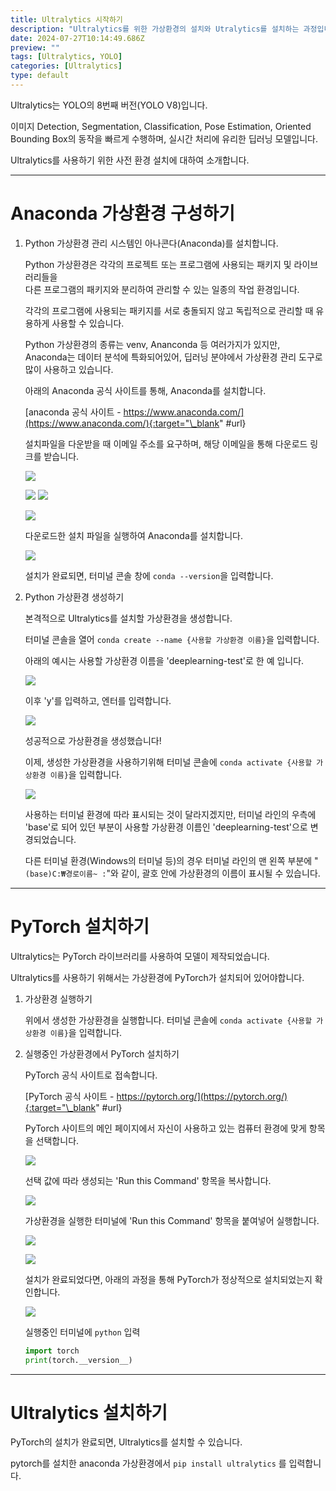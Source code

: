 ```yaml
---
title: Ultralytics 시작하기
description: "Ultralytics를 위한 가상환경의 설치와 Utralytics를 설치하는 과정입니다."
date: 2024-07-27T10:14:49.686Z
preview: ""
tags: [Ultralytics, YOLO]
categories: [Ultralytics]
type: default
---
```


<div class='abstract'>
<p>Ultralytics는 YOLO의 8번째 버전(YOLO V8)입니다.</p>
<p>
    이미지 Detection, Segmentation, Classification, Pose Estimation, Oriented Bounding Box의 동작을 빠르게 수행하며, 실시간 처리에 유리한 딥러닝 모델입니다.
</p>
<p>Ultralytics를 사용하기 위한 사전 환경 설치에 대하여 소개합니다.</p></div>

---

# Anaconda 가상환경 구성하기

1.  Python 가상환경 관리 시스템인 아나콘다(Anaconda)를 설치합니다.

    Python 가상환경은 각각의 프로젝트 또는 프로그램에 사용되는 패키지 및 라이브러리들을
    <br/>다른 프로그램의 패키지와 분리하여 관리할 수 있는 일종의 작업 환경입니다.

    각각의 프로그램에 사용되는 패키지를 서로 충돌되지 않고 독립적으로 관리할 때 유용하게 사용할 수 있습니다.

    <p>Python 가상환경의 종류는 venv, Ananconda 등 여러가지가 있지만, <br/>
    Anaconda는 데이터 분석에 특화되어있어, 딥러닝 분야에서 가상환경 관리 도구로 많이 사용하고 있습니다.</p>

    아래의 Anaconda 공식 사이트를 통해, Anaconda를 설치합니다.

    [anaconda 공식 사이트 - https://www.anaconda.com/](https://www.anaconda.com/){:target="\_blank" #url} 

    설치파일을 다운받을 때 이메일 주소를 요구하며, 해당 이메일을 통해 다운로드 링크를 받습니다.

    ![](/assets/240727/anaconda2.png)

    ![](/assets/240727/anaconda3.png) ![](/assets/240727/anaconda4.png)

    ![](/assets/240727/anaconda5.png)

    다운로드한 설치 파일을 실행하여 Anaconda를 설치합니다.

    ![](/assets/240727/anaconda6.png)

    설치가 완료되면, 터미널 콘솔 창에 `conda --version`을 입력합니다.

2.  Python 가상환경 생성하기

    본격적으로 Ultralytics를 설치할 가상환경을 생성합니다.

    터미널 콘솔을 열어 `conda create --name {사용할 가상환경 이름}`을 입력합니다.

    아래의 예시는 사용할 가상환경 이름을 'deeplearning-test'로 한 예 입니다.

    ![](/assets/240727/anaconda7.png)

    이후 'y'를 입력하고, 엔터를 입력합니다.

    ![](/assets/240727/anaconda8.png)

    성공적으로 가상환경을 생성했습니다!

    이제, 생성한 가상환경을 사용하기위해 터미널 콘솔에 `conda activate {사용할 가상환경 이름}`을 입력합니다.

    ![](/assets/240727/anaconda9.png)

    사용하는 터미널 환경에 따라 표시되는 것이 달라지겠지만, 터미널 라인의 우측에 'base'로 되어 있던 부분이 사용할 가상환경 이름인 'deeplearning-test'으로 변경되었습니다.

    다른 터미널 환경(Windows의 터미널 등)의 경우 터미널 라인의 맨 왼쪽 부분에 "`(base)C:₩경로이름~ :`"와 같이, 괄호 안에 가상환경의 이름이 표시될 수 있습니다.

---

# PyTorch 설치하기

Ultralytics는 PyTorch 라이브러리를 사용하여 모델이 제작되었습니다.

Ultralytics를 사용하기 위해서는 가상환경에 PyTorch가 설치되어 있어야합니다.

1. 가상환경 실행하기

    위에서 생성한 가상환경을 실행합니다.
    터미널 콘솔에 `conda activate {사용할 가상환경 이름}`을 입력합니다.

2. 실행중인 가상환경에서 PyTorch 설치하기

    PyTorch 공식 사이트로 접속합니다.

    [PyTorch 공식 사이트 - https://pytorch.org/](https://pytorch.org/){:target="\_blank" #url}

    PyTorch 사이트의 메인 페이지에서 자신이 사용하고 있는 컴퓨터 환경에 맞게 항목을 선택합니다.

    ![](/assets/240727/pytorch1.png)

    선택 값에 따라 생성되는 'Run this Command' 항목을 복사합니다.

    ![](/assets/240727/pytorch2.png)

    가상환경을 실행한 터미널에 'Run this Command' 항목을 붙여넣어 실행합니다.

    ![](/assets/240727/pytorch3.png)

    ![](/assets/240727/pytorch4.png)

    설치가 완료되었다면, 아래의 과정을 통해 PyTorch가 정상적으로 설치되었는지 확인합니다.

    ![](/assets/240727/pytorch5.png)

    실행중인 터미널에 `python` 입력

    ```python
    import torch
    print(torch.__version__)
    ```

---

# Ultralytics 설치하기

PyTorch의 설치가 완료되면, Ultralytics를 설치할 수 있습니다.

pytorch를 설치한 anaconda 가상환경에서 `pip install ultralytics` 를 입력합니다.